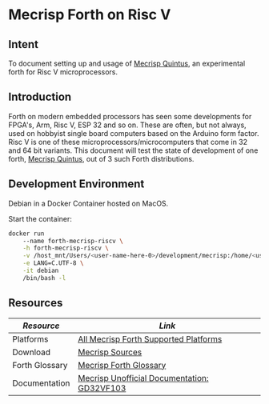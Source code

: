 # Mecrisp Forth on Risc V

## Intent

To document setting up and usage of [Mecrisp Quintus](https://mecrisp-stellaris-folkdoc.sourceforge.io/gd32vf103.html), an experimental forth for Risc V microprocessors.

## Introduction

Forth on modern embedded processors has seen some developments for FPGA's, Arm, Risc V, ESP 32 and so on.
These are often, but not always, used on hobbyist single board computers based on the Arduino form factor.
Risc V is one of these microprocessors/microcomputers that come in 32 and 64 bit variants. 
This document will test the state of development of one forth, [Mecrisp Quintus](https://mecrisp-stellaris-folkdoc.sourceforge.io/gd32vf103.html), out of 3 such Forth distributions.

## Development Environment

Debian in a Docker Container hosted on MacOS.

Start the container:

```bash
docker run 
    --name forth-mecrisp-riscv \
    -h forth-mecrisp-riscv \
    -v /host_mnt/Users/<user-name-here-0>/development/mecrisp:/home/<user-name-here-1>/src \
    -e LANG=C.UTF-8 \
    -it debian  
    /bin/bash -l
```


## Resources

| *Resource* | *Link* |
| ---------- | ----- |
| Platforms | [All Mecrisp Forth Supported Platforms](http://mecrisp.sourceforge.net) |
| Download |  [Mecrisp Sources](https://sourceforge.net/projects/mecrisp/) |
| Forth Glossary |  [Mecrisp Forth Glossary](https://mecrisp-stellaris-folkdoc.sourceforge.io/gd32vf103.html) |
| Documentation |  [Mecrisp Unofficial Documentation: GD32VF103](https://mecrisp-stellaris-folkdoc.sourceforge.io/gd32vf103.html) |
